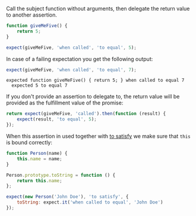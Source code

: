 Call the subject function without arguments, then delegate the return value to another assertion.

```js
function giveMeFive() {
    return 5;
}

expect(giveMeFive, 'when called', 'to equal', 5);
```

In case of a failing expectation you get the following output:

```js
expect(giveMeFive, 'when called', 'to equal', 7);
```

```output
expected function giveMeFive() { return 5; } when called to equal 7
  expected 5 to equal 7
```

If you don't provide an assertion to delegate to, the return value will be provided
as the fulfillment value of the promise:

```js
return expect(giveMeFive, 'called').then(function (result) {
    expect(result, 'to equal', 5);
});
```

When this assertion in used together with [to satisfy](/assertions/any/to-satisfy)
we make sure that `this` is bound correctly:

```js
function Person(name) {
    this.name = name;
}

Person.prototype.toString = function () {
    return this.name;
};

expect(new Person('John Doe'), 'to satisfy', {
    toString: expect.it('when called to equal', 'John Doe')
});
```
